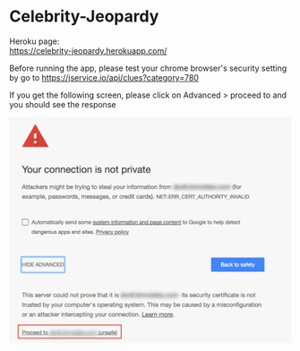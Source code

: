 # Celebrity-Jeopardy

Heroku page:  
https://celebrity-jeopardy.herokuapp.com/

Before running the app, please test your chrome browser's security setting by go to 
https://jservice.io/api/clues?category=780

If you get the following screen, please click on Advanced > proceed to <url> and you should see the response

![Chrome Error](/public/assets/img/chrome-error.png)